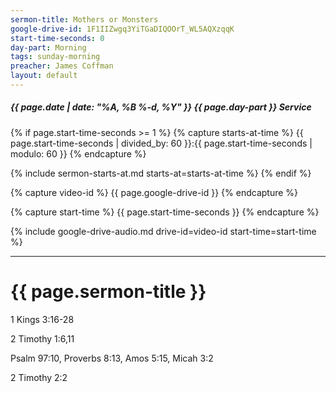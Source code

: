 ```yaml
---
sermon-title: Mothers or Monsters
google-drive-id: 1F1IIZwgq3YiTGaDIQOOrT_WL5AQXzqqK
start-time-seconds: 0
day-part: Morning
tags: sunday-morning
preacher: James Coffman
layout: default
---
```


##### {{ page.date | date: "%A, %B %-d, %Y" }} {{ page.day-part }} Service

{% if page.start-time-seconds >= 1 %}
{% capture starts-at-time %}
{{ page.start-time-seconds | divided_by: 60 }}:{{ page.start-time-seconds | modulo: 60 }}
{% endcapture %}

{% include sermon-starts-at.md starts-at=starts-at-time %}
{% endif %}

{% capture video-id %}
{{ page.google-drive-id }}
{% endcapture %}

{% capture start-time %}
{{ page.start-time-seconds }}
{% endcapture %}

{% include google-drive-audio.md drive-id=video-id start-time=start-time %}

***

# {{ page.sermon-title }}

1 Kings 3:16-28

2 Timothy 1:6,11

Psalm 97:10, Proverbs 8:13, Amos 5:15, Micah 3:2

2 Timothy 2:2